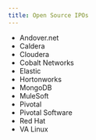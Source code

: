 ```yaml
---
title: Open Source IPOs
---
```

- Andover.net
- Caldera
- Cloudera
- Cobalt Networks
- Elastic
- Hortonworks
- MongoDB
- MuleSoft
- Pivotal
- Pivotal Software
- Red Hat
- VA Linux
